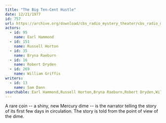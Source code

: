 ```yaml
---
title: "The Big Ten-Cent Hustle"
date: 12/21/1977
id: 757
url: https://archive.org/download/cbs_radio_mystery_theater/cbs_radio_mystery_theater-0751-0800.zip/cbs_radio_mystery_theater-0751-0800%2Fcbsrmt_0757_the_big_ten_cent_hustle.mp3
actors:  
  - id: 95
    name: Earl Hammond  
  - id: 151
    name: Russell Horton  
  - id: 35
    name: Bryna Raeburn  
  - id: 16
    name: Robert Dryden  
  - id: 269
    name: William Griffis
writers:  
  - id: 13
    name: Sam Dann
searchable: Earl Hammond,Russell Horton,Bryna Raeburn,Robert Dryden,William Griffis Sam Dann
---
```

A rare coin -- a shiny, new Mercury dime -- is the narrator telling the story of its first few days in circulation. The story is told from the point of view of the dime.